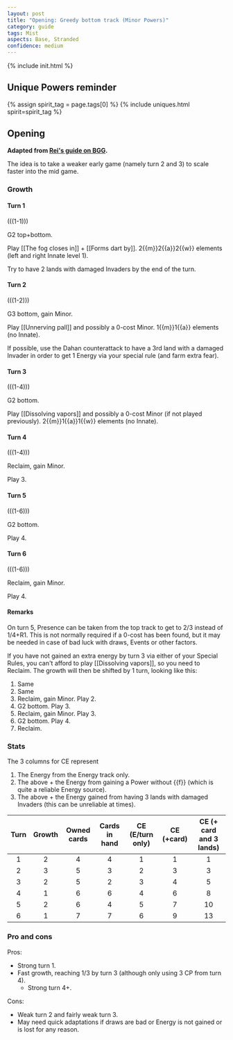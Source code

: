 ```yaml
---  
layout: post  
title: "Opening: Greedy bottom track (Minor Powers)"  
category: guide  
tags: Mist
aspects: Base, Stranded
confidence: medium
---
```

{% include init.html %}

## Unique Powers reminder

{% assign spirit_tag = page.tags[0] %}
{% include uniques.html spirit=spirit_tag %}


## Opening

**Adapted from [Rei's guide on BGG](https://boardgamegeek.com/thread/2722115/advanced-guide-shroud-silent-mist).**

The idea is to take a weaker early game (namely turn 2 and 3) to scale faster into the mid game.


### Growth

#### Turn 1

(((1-1)))

G2 top+bottom. 

Play [[The fog closes in]] + [[Forms dart by]]. 2{{m}}2{{a}}2{{w}} elements (left and right Innate level 1).

Try to have 2 lands with damaged Invaders by the end of the turn.


#### Turn 2

(((1-2)))

G3 bottom, gain Minor. 

Play [[Unnerving pall]] and possibly a 0-cost Minor. 1{{m}}1{{a}} elements (no Innate).

If possible, use the Dahan counterattack to have a 3rd land with a damaged Invader in order to get 1 Energy via your special rule (and farm extra fear).


#### Turn 3

(((1-4)))

G2 bottom. 

Play [[Dissolving vapors]] and possibly a 0-cost Minor (if not played previously). 2{{m}}1{{a}}1{{w}} elements (no Innate). 


#### Turn 4

(((1-4)))

Reclaim, gain Minor. 

Play 3.

#### Turn 5

(((1-6)))

G2 bottom. 

Play 4.

#### Turn 6

(((1-6)))

Reclaim, gain Minor.

Play 4.


#### Remarks

On turn 5, Presence can be taken from the top track to get to 2/3 instead of 1/4+R1. This is not normally required if a 0-cost has been found, but it may be needed in case of bad luck with draws, Events or other factors.

If you have not gained an extra energy by turn 3 via either of your Special Rules, you can't afford to play [[Dissolving vapors]], so you need to Reclaim. The growth will then be shifted by 1 turn, looking like this:

1.  Same
2.  Same
3.  Reclaim, gain Minor. Play 2.   
4.  G2 bottom. Play 3.  
5.  Reclaim, gain Minor. Play 3. 
6.  G2 bottom. Play 4.  
7.  Reclaim.


### Stats


The 3 columns for CE represent

1. The Energy from the Energy track only.
2. The above + the Energy from gaining a Power without {{f}} (which is quite a reliable Energy source).
3. The above + the Energy gained from having 3 lands with damaged Invaders (this can be unreliable at times).

Turn | Growth | Owned cards | Cards in hand | CE (E/turn only) | CE (+card) | CE (+ card and 3 lands)
:--: | :--: | :--: | :--: | :--: | :--: | :--:
1 | 2 |   4   | 4 | 1 |  1 |  1
2 | 3 |   5   | 3 | 2 |  3 |  3
3 | 2 |   5   | 2 | 3 |  4 |  5
4 | 1 |   6   | 6 | 4 |  6 |  8
5 | 2 |   6   | 4 | 5 |  7 | 10
6 | 1 |   7   | 7 | 6 |  9 | 13

### Pro and cons

Pros:

- Strong turn 1.
- Fast growth, reaching 1/3 by turn 3 (although only using 3 CP from turn 4).
	- Strong turn 4+.

Cons:

- Weak turn 2 and fairly weak turn 3.
- May need quick adaptations if draws are bad or Energy is not gained or is lost for any reason.
